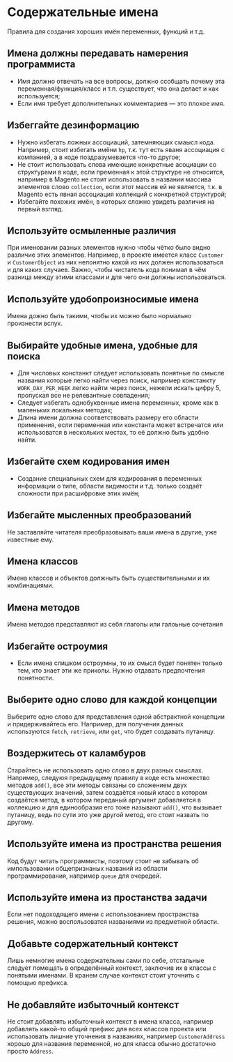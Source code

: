 # Содержательные имена

Правила для создания хороших имён переменных, функций и т.д.

## Имена должны передавать намерения программиста

* Имя должно отвечать на все вопросы, должно ссобщать почему эта переменная/функция/класс и т.п. существует, что она делает и как используется;
* Если имя требует дополнительных комментариев — это плохое имя.

## Избеггайте дезинформацию

* Нужно избегать ложных ассоциаций, затемняющих смаысл кода. Например, стоит избегать имёни `hp`, т.к. тут есть яваня ассоциация с компанией, а в коде поздразумевается что-то другое;
* Не стоит использовать слова имеющие конкретные асоциации со структурами в коде, если пременная к этой структуре не относится, например в Magento не стоит использовать в названии массива элементов слово `collection`, если этот массив ей не является, т.к. в Magento есть явная ассоциация коллекций с конкретной структурой;
* Избегайте похожих имён, в которых сложно увидеть различия на первый взгляд.

## Используйте осмыленные различия

При именовании разных элементов нужно чтобы чётко было видно различие этих элементов. Например, в проекте имеется класс `Customer` и `CustomerObject` из них непонятно какой из них должен использоваться и для каких случаев. Важно, чтобы чистатель кода понимал в чём разница между этими классами и для чего они должны использоваться.

## Используйте удобопроизносимые имена

Имена дожно быть такими, чтобы их можно было нормально произнести вслух.

## Выбирайте удобные имена, удобные для поиска

* Для числовых констанкт следует использовать понятные по смысле названия которые легко найти через поиск, например констанкту `WORK_DAY_PER_WEEK` легко найти через поиск, нежели искать цифру 5, пропуская все не релевантные совпадения;
* Следует избегать однобуквенные имена переменных, кроме как в маленьких локальных методах;
* Длина имени должна соответствовать размеру его области применения, если переменная или константа может встречатся или использоватся в нескольких местах, то её должно быть удобно найти.

## Избегайте схем кодирования имен

* Создание специальных схем для кодирования в переменных информации о типе, области видимости и т.д. только создаёт сложности при расшифровке этих имён;

## Избегайте мысленных преобразований

Не заставляйте читателя преобразовывать ваши имена в другие, уже известные ему.

## Имена классов

Имена классов и объектов должныть быть существительными и их комбинациями.

## Имена методов

Имена методов представляют из себя глаголы или галоьные сочетания

## Избегайте остроумия

* Если имена слишком остроумны, то их смысл будет понятен только тем, кто знает эти же приколы. Нужно отдавать предпочтения понятности.

## Выберите одно слово для каждой концепции

Выберите одно слово для представления одной абстрактной концепции и придерживайтесь его. Например, для получения данных используются `fetch`, `retrieve`, или `get`, что будет создавать путаницу.

## Воздержитесь от каламбуров

Старайтесь не использовать одно слово в двух разных смыслах. Например, следуюя предыдущему правилу в коде есть множество методов `add()`, все эти методы связаны со сложением двух существующих значений, затем создаётся новый класс в котором создаётся метод, в котором переданый аргумент добавляется в коллекцию и для единообразия его тоже называют `add()`, что вызывает путаницу, ведь по сути это уже другой метод, его стоит назвать по другому.

## Используйте имена из пространства решения

Код будут читать программисты, поэтому стоит не забывать об импользовании общепризнаных названий из области программирования, например `queue` для очередей.

## Используйте имена из простанства задачи

Если нет подоходящего имени с использованием пространства решения, можно воспользоватся названиями из предметной области.

## Добавьте содержательный контекст

Лишь немногие имена содержательны сами по себе, отстальные следует помещать в определённый контекст, заключив их в классы с понятыми именами. В кранем случае контекст стоит уточнить с помощью префикса.

## Не добавляйте избыточный контекст

Не стоит добавлять избыточный контекст в имена класса, например добавлять какой-то общий префикс для всех классов проекта или использовать лишние уточнения в названиях, например `CustomerAddress` хорошо для названия переменной, но для класса обычно достаточно просто `Address`.

